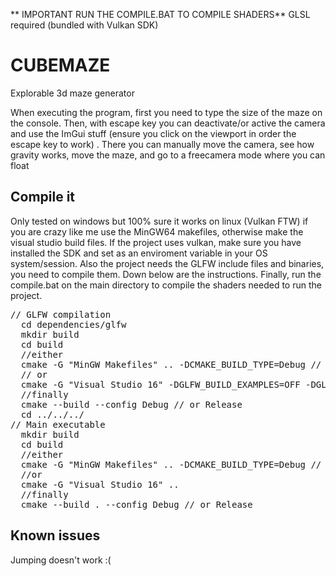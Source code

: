** IMPORTANT RUN THE COMPILE.BAT TO COMPILE SHADERS**
GLSL required (bundled with Vulkan SDK)

# CUBEMAZE
Explorable 3d maze generator

When executing the program, first you need to type the size of the maze on the console. Then, with escape key you can deactivate/or active the camera and use the ImGui stuff (ensure you click on the viewport in order the escape key to work) . There you can manually move the camera, see how gravity works, move the maze, and go to a freecamera mode where you can float

## Compile it
Only tested on windows but 100% sure it works on linux (Vulkan FTW)
if you are crazy like me use the MinGW64 makefiles, otherwise make the visual studio build files.
If the project uses vulkan, make sure you have installed the SDK and set as an enviroment variable in your OS system/session.
Also the project needs the GLFW include files and binaries, you need to compile them. Down below are the instructions. Finally, run the compile.bat on the main directory to compile the shaders needed to run the project.
<pre>
// GLFW compilation
  cd dependencies/glfw
  mkdir build
  cd build
  //either
  cmake -G "MinGW Makefiles" .. -DCMAKE_BUILD_TYPE=Debug // or Release
  // or
  cmake -G "Visual Studio 16" -DGLFW_BUILD_EXAMPLES=OFF -DGLFW_BUILD_TESTS=OFF -DGLFW_BUILD_DOCS=OFF ..
  //finally
  cmake --build --config Debug // or Release
  cd ../../../
// Main executable
  mkdir build
  cd build
  //either
  cmake -G "MinGW Makefiles" .. -DCMAKE_BUILD_TYPE=Debug // or Release
  //or
  cmake -G "Visual Studio 16" ..
  //finally
  cmake --build . --config Debug // or Release
</pre>
</pre>

## Known issues
Jumping doesn't work :( 
